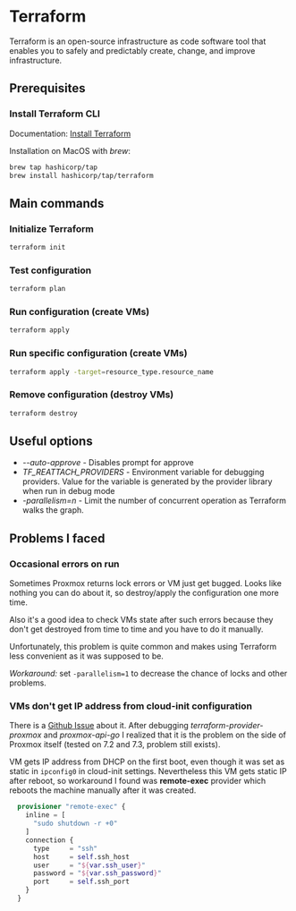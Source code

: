 # Terraform
Terraform is an open-source infrastructure as code software tool that enables you to safely and predictably create, change, and improve infrastructure.

## Prerequisites
### Install Terraform CLI
Documentation: [Install Terraform](https://developer.hashicorp.com/terraform/tutorials/aws-get-started/install-cli)

Installation on MacOS with *brew*:
```bash
brew tap hashicorp/tap
brew install hashicorp/tap/terraform
```

## Main commands

### Initialize Terraform
```bash
terraform init
```

### Test configuration
```bash
terraform plan
```

### Run configuration (create VMs)
```bash
terraform apply
```


### Run specific configuration (create VMs)
```bash
terraform apply -target=resource_type.resource_name
```

### Remove configuration (destroy VMs)
```bash
terraform destroy
```

## Useful options
- *--auto-approve* - Disables prompt for approve
- *TF_REATTACH_PROVIDERS* - Environment variable for debugging providers. Value for the variable is generated 
by the provider library when run in debug mode
- *-parallelism=n* - Limit the number of concurrent operation as Terraform walks the graph.

## Problems I faced

### Occasional errors on run
Sometimes Proxmox returns lock errors or VM just get bugged. Looks like nothing you can do about it,
so destroy/apply the configuration one more time. 

Also it's a good idea to check VMs state after such errors because they don't get destroyed from time to time and
you have to do it manually. 

Unfortunately, this problem is quite common and makes using Terraform less convenient as it was supposed to be.

*Workaround:* set `-parallelism=1` to decrease the chance of locks and other problems.

### VMs don't get IP address from cloud-init configuration
There is a [Github Issue](https://github.com/Telmate/terraform-provider-proxmox/issues/603) about it. After debugging
*terraform-provider-proxmox* and *proxmox-api-go* I realized that it is the problem on the side of Proxmox itself (tested on 7.2 and 7.3, problem still exists).

VM gets IP address from DHCP on the first boot, even though it was set as static in `ipconfig0` in cloud-init settings.  Nevertheless this VM gets static IP after reboot, so workaround I found was **remote-exec** provider which reboots the machine manually after it was created.

```terraform
  provisioner "remote-exec" {
    inline = [
      "sudo shutdown -r +0"
    ]
    connection {
      type     = "ssh"
      host     = self.ssh_host
      user     = "${var.ssh_user}"
      password = "${var.ssh_password}"
      port     = self.ssh_port
    }
  }
```